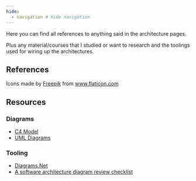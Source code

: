 ```yaml
---
hide:
  - navigation # Hide navigation
---
```


Here you can find all references to anything said in the architecture pages.

Plus any material/courses that I studied or want to research and the toolings used for wiring up the architectures.

## References

<div>Icons made by <a href="https://www.flaticon.com/authors/freepik" title="Freepik">Freepik</a> from <a href="https://www.flaticon.com/" title="Flaticon">www.flaticon.com</a></div>

## Resources

### Diagrams

* [C4 Model](https://c4model.com/)
* [UML Diagrams](https://www.uml-diagrams.org/uml-25-diagrams.html)

### Tooling

* [Diagrams.Net](https://www.diagrams.net/)
* [A software architecture diagram review checklist](https://c4model.com/review/)